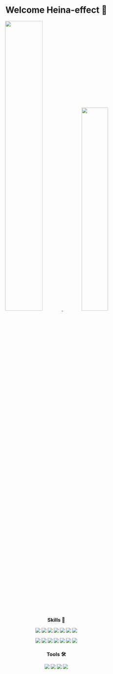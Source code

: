 <h1 align="center">Welcome Heina-effect 🦋</h1>
<p align="center">
  <a href="https://github.com/heina-effect/">
   <img src=https://github-readme-stats.vercel.app/api?username=heina-effect&theme=prussian&show_icons=true&theme=radical" width=49.2% />
 </a>
 <a href="https://github.com/devpla/github-stats">
  <img src="https://github-readme-stats.vercel.app/api/top-langs/?username=heina-effect&layout=compact" width=41.2% />
 </a>
 </p>
<h3 align="center"> Skills 🚀</h3>
<p align="center">
<img src="https://img.shields.io/badge/HTML5-E34F26?style=flat-square&logo=HTML5&logoColor=white"/> <img src="https://img.shields.io/badge/CSS3-1572B6?style=flat-square&logo=CSS3&logoColor=white"/> <img src="https://img.shields.io/badge/Sass-CC6699?style=flat-square&logo=CSS3&logoColor=white"/> <img src="https://img.shields.io/badge/jQuery-0769AD?style=flat-square&logo=CSS3&logoColor=white"/> <img src="https://img.shields.io/badge/JavaScript-F7DF1E?style=flat-square&logo=JavaScript&logoColor=white"/> <img src="https://img.shields.io/badge/Vue.js-4FC08D?style=flat-square&logo=Vue.js&logoColor=white"/> <img src="https://img.shields.io/badge/React-61DAFB?style=flat-square&logo=React&logoColor=white"/>
</p>

<p align="center">
<img src="https://img.shields.io/badge/Node.js-339933?style=flat-square&logo=Node.js&logoColor=white"/> <img src="https://img.shields.io/badge/Express-000000?style=flat-square&logo=Express&logoColor=white"/> <img src="https://img.shields.io/badge/PHP-777BB4?style=flat-square&logo=PHP&logoColor=white"/> <img src="https://img.shields.io/badge/MySQL-4479A1?style=flat-square&logo=MySQL&logoColor=white"/> <img src="https://img.shields.io/badge/MongoDB-47A248?style=flat-square&logo=MongoDB&logoColor=white"/> <img src="https://img.shields.io/badge/Firebase-FFCA28?style=flat-square&logo=Firebase&logoColor=white"/> <img src="https://img.shields.io/badge/Bootstrap-7952B3?style=flat-square&logo=PHP&logoColor=white"/>
</p>

<h3 align="center"> Tools 🛠️</h3>
<p align="center">
 <img src="https://img.shields.io/badge/Git-F05032?style=flat-square&logo=Firebase&logoColor=white"/> <img src="https://img.shields.io/badge/GitHub-181717?style=flat-square&logo=Firebase&logoColor=white"/> <img src="https://img.shields.io/badge/Webpack-8DD6F9?style=flat-square&logo=Firebase&logoColor=white"/> <img src="https://img.shields.io/badge/Notion-000000?style=flat-square&logo=Firebase&logoColor=white"/>
</p>

<!--
**heina-effect/heina-effect** is a ✨ _special_ ✨ repository because its `README.md` (this file) appears on your GitHub profile.

Here are some ideas to get you started:

- 🔭 I’m currently working on ...
- 🌱 I’m currently learning ...
- 👯 I’m looking to collaborate on ...
- 🤔 I’m looking for help with ...
- 💬 Ask me about ...
- 📫 How to reach me: ...
- 😄 Pronouns: ...
- ⚡ Fun fact: ...
-->
